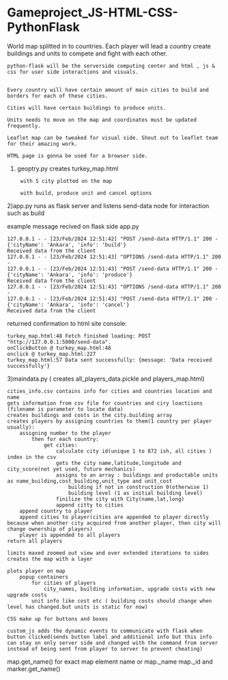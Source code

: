 # Gameproject_JS-HTML-CSS-PythonFlask
World map splitted in to countries. Each player will lead a country create buildings and units to compete and fight with each other.


	python-flask will be the serverside computing center and html , js & css for user side interactions and visuals.


	Every country will have certain amount of main cities to build and borders for each of these cities.

	Cities will have certain buildings to produce units.

	Units needs to move on the map and coordinates must be updated frequently.

	Leaflet map can be tweaked for visual side. Shout out to leaflet team for their amazing work.

	HTML page is gonna be used for a browser side.



1) geoptry.py creates turkey_map.html 


		with 5 city plotted on the map 
	
		with build, produce unit and cancel options

2)app.py runs as flask server and listens send-data node for interaction such as build

example message recived on flask side app.py

	127.0.0.1 - - [23/Feb/2024 12:51:42] "POST /send-data HTTP/1.1" 200 -
	{'cityName': 'Ankara', 'info': 'build'}
	Received data from the client
	127.0.0.1 - - [23/Feb/2024 12:51:43] "OPTIONS /send-data HTTP/1.1" 200 -
	127.0.0.1 - - [23/Feb/2024 12:51:43] "POST /send-data HTTP/1.1" 200 -
	{'cityName': 'Ankara', 'info': 'produce'}
	Received data from the client
	127.0.0.1 - - [23/Feb/2024 12:51:43] "OPTIONS /send-data HTTP/1.1" 200 -
	127.0.0.1 - - [23/Feb/2024 12:51:43] "POST /send-data HTTP/1.1" 200 -
	{'cityName': 'Ankara', 'info': 'cancel'}
	Received data from the client
 

returned confirmation to html site console:

	turkey_map.html:48 Fetch finished loading: POST "http://127.0.0.1:5000/send-data".
	onClickButton @ turkey_map.html:48
	onclick @ turkey_map.html:227
	turkey_map.html:57 Data sent successfully: {message: 'Data received successfully'}

3)maindata.py ( creates all_players_data.pickle and players_map.html)

	cities_info.csv contains info for cities and countries location and name
	gets information from csv file for countries and ciry loactiions (filename is parameter to locate data)
	creates buildings and costs in the city.building array
	creates players by assigning countries to them(1 country per player usually):
		assigning number to the player
			then for each country:
				get cities:
					calculate city id(unique 1 to 872 ish, all cities ) index in the csv
					gets the city name,latitude,longitude and city_score(not yet used, future mechanics)
					assigns to an array : buildings and productable units as name_building,cost_building,unit_type and unit_cost
						building if not in construction 0(otherwise 1)
						building level (1 as initial building level)
					finilize the city with City(name,lat,long)
					append citty to cities
		append country to player
		append cities to player(cities are appended to player directly because when another city acquired from another player, then city will change ownership of players)
		player is appended to all players
	return all players
	
	limits maxed zoomed out view and over extended iterations to sides
	creates the map with a layer

	plots player on map
		popup containers
			for cities of players
				city_names, building information, upgrade costs with new upgrade costs
			unit info like cost etc ( building costs should change when level has changed.but units is static for now)

	CSS make up for buttons and boxes

	custom_js adds the dynamic events to communicate with flask when button clicked(sends button label and additional info but this info can stay on only server side and changed with the command from server instead of being sent from player to server to prevent cheating)

map.get_name() for exact map element name or map._name map._id and marker.get_name()

